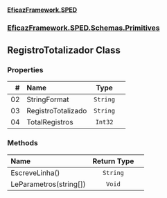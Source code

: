 #### [EficazFramework.SPED](EficazFrameworkSPED.md 'EficazFramework SPED')
### [EficazFramework.SPED.Schemas.Primitives](EficazFramework.SPED.Schemas.Primitives.md 'EficazFramework.SPED.Schemas.Primitives')

## RegistroTotalizador Class
### Properties

| # | Name | Type | |
| ---: | :--- | :---: | :--- |
| 02 | StringFormat | `String` |  |
| 03 | RegistroTotalizado | `String` |  |
| 04 | TotalRegistros | `Int32` |  |
### Methods

| Name | Return Type | |
| :--- | :---: | :--- |
| EscreveLinha() | `String` |  |
| LeParametros(string[]) | `Void` |  |
